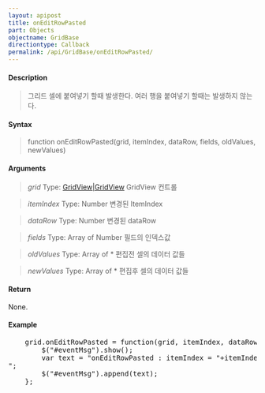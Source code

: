 ```yaml
---
layout: apipost
title: onEditRowPasted
part: Objects
objectname: GridBase
directiontype: Callback
permalink: /api/GridBase/onEditRowPasted/
---
```



#### Description

> 그리드 셀에 붙여넣기 할때 발생한다.
> 여러 행을 붙여넣기 할때는 발생하지 않는다.

#### Syntax

> function onEditRowPasted(grid, itemIndex, dataRow, fields, oldValues, newValues)

#### Arguments

> *grid*
> Type: [GridView|GridView](/api/GridBase/)
> GridView 컨트롤

> *itemIndex*
> Type: Number
> 변경된 ItemIndex

> *dataRow*
> Type: Number
> 변경된 dataRow

> *fields*
> Type: Array of Number
>  필드의 인덱스값

> *oldValues*
> Type: Array of *
> 편집전 셀의 데이터 값들

> *newValues*
> Type: Array of *
> 편집후 셀의 데이터 값들

#### Return

None.

#### Example

<pre class="prettyprint">
    grid.onEditRowPasted = function(grid, itemIndex, dataRow, fields, oldValues, newValues){
        $("#eventMsg").show();
        var text = "onEditRowPasted : itemIndex = "+itemIndex+", oldValues = "+ oldValues.toString() +", newValues = "+newValues.toString()+"<br/>";
        $("#eventMsg").append(text);
    };
</pre>

